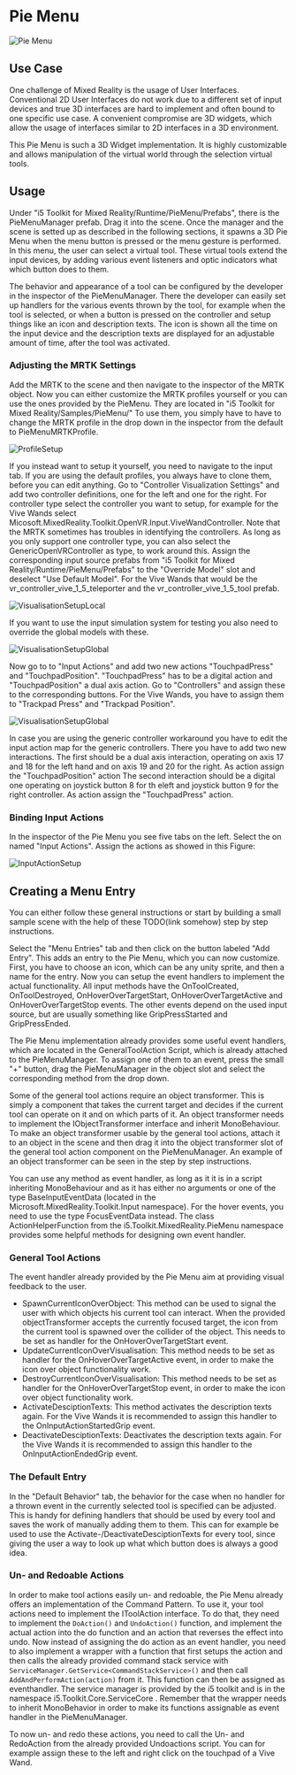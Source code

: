 # Pie Menu

![Pie Menu](../resources/Logos/PieMenuLogo.svg)

## Use Case

One challenge of Mixed Reality is the usage of User Interfaces.
Conventional 2D User Interfaces do not work due to a different set of input devices and true 3D interfaces are hard to implement and often bound to one specific use case.
A convenient compromise are 3D widgets, which allow the usage of interfaces similar to 2D interfaces in a 3D environment.

This Pie Menu is such a 3D Widget implementation. It is highly customizable and allows manipulation of the virtual world through the selection virtual tools.

## Usage
Under "i5 Toolkit for Mixed Reality/Runtime/PieMenu/Prefabs", there is the PieMenuManager prefab.
Drag it into the scene.
Once the manager and the scene is setted up as described in the following sections, it spawns a 3D Pie Menu when the menu button is pressed or the menu gesture is performed.
In this menu, the user can select a virtual tool.
These virtual tools extend the input devices, by adding various event listeners and optic indicators what which button does to them.

The behavior and appearance of a tool can be configured by the developer in the inspector of the PieMenuManager. 
There the developer can easily set up handlers for the various events thrown by the tool, for example when the tool is selected, or when a button is pressed on the controller and setup things like an icon and description texts.
The icon is shown all the time on the input device and the description texts are displayed for an adjustable amount of time, after the tool was activated.

### Adjusting the MRTK Settings
Add the MRTK to the scene and then navigate to the inspector of the MRTK object.
Now you can either customize the MRTK profiles yourself or you can use the ones provided by the PieMenu.
They are located in "i5 Toolkit for Mixed Reality/Samples/PieMenu/"
To use them, you simply have to have to change the MRTK profile in the drop down in the inspector from the default to PieMenuMRTKProfile.

<img src="../resources/PieMenu/ProfileSetup.png" alt="ProfileSetup"/>


If you instead want to setup it yourself, you need to navigate to the input tab.
If you are using the default profiles, you always have to clone them, before you can edit anything.
Go to "Controller Visualization Settings" and add two controller definitions, one for the left and one for the right.
For controller type select the controller you want to setup, for example for the Vive Wands select Micosoft.MixedReality.Toolkit.OpenVR.Input.ViveWandController.
Note that the MRTK sometimes has troubles in identifying the controllers.
As long as you only support one controller type, you can also select the GenericOpenVRController as type, to work around this.
Assign the corresponding input source prefabs from "i5 Toolkit for Mixed Reality/Runtime/PieMenu/Prefabs" to the "Override Model" slot and deselect "Use Default Model".
For the Vive Wands that would be the vr\_controller\_vive\_1\_5\_teleporter and the vr\_controller\_vive\_1\_5\_tool prefab.

<img src="../resources/PieMenu/VisualisationSetupLocal.png" alt="VisualisationSetupLocal"/>

If you want to use the input simulation system for testing you also need to override the global models with these.

<img src="../resources/PieMenu/VisualisationSetupGlobal.png" alt="VisualisationSetupGlobal"/>

Now go to to "Input Actions" and add two new actions "TouchpadPress" and "TouchpadPosition". 
"TouchpadPress" has to be a digital action and "TouchpadPosition" a dual axis action.
Go to "Controllers" and assign these to the corresponding buttons.
For the Vive Wands, you have to assign them to "Trackpad Press" and "Trackpad Position".

<img src="../resources/PieMenu/ControllerSetupWands.png" alt="VisualisationSetupGlobal"/>

In case you are using the generic controller workaround you have to edit the input action map for the generic controllers.
There you have to add two new interactions.
The first should be a dual axis interaction, operating on axis 17 and 18 for the left hand and on axis 19 and 20 for the right.
As action assign the "TouchpadPosition" action
The second interaction should be a digital one operating on joystick button 8 for th eleft and joystick button 9 for the right controller.
As action assign the "TouchpadPress" action.

### Binding Input Actions
In the inspector of the Pie Menu you see five tabs on the left.
Select the on named "Input Actions".
Assign the actions as showed in this Figure:

<img src="../resources/PieMenu/InputActionSetup.png" alt="InputActionSetup"/>


## Creating a Menu Entry
You can either follow these general instructions or start by building a small sample scene with the help of these TODO(link somehow) step by step instructions.

Select the "Menu Entries" tab and then click on the button labeled "Add Entry".
This adds an entry to the Pie Menu, which you can now customize.
First, you have to choose an icon, which can be any unity sprite, and then a name for the entry.
Now you can setup the event handlers to implement the actual functionality.
All input methods have the OnToolCreated, OnToolDestroyed, OnHoverOverTargetStart, OnHoverOverTargetActive and OnHoverOverTargetStop events.
The other events depend on the used input source, but are usually something like GripPressStarted and GripPressEnded.

The Pie Menu implementation already provides some useful event handlers, which are located in the GeneralToolAction Script, which is already attached to the PieMenuManager.
To assign one of them to an event, press the small "+" button, drag the PieMenuManager in the object slot and select the corresponding method from the drop down.

Some of the general tool actions require an object transformer.
This is simply a component that takes the current target and decides if the current tool can operate on it and on which parts of it.
An object transformer needs to implement the IObjectTransformer interface and inherit MonoBehaviour.
To make an object transformer usable by the general tool actions, attach it to an object in the scene and then drag it into the object transformer slot of the general tool action component on the PieMenuManager.
An example of an object transformer can be seen in the step by step instructions.

You can use any method as event handler, as long as it it is in a script inheriting MonoBehaviour and as it has either no arguments or one of the type BaseInputEventData (located in the Microsoft.MixedReality.Toolkit.Input namespace).
For the hover events, you need to use the type FocusEventData instead.
The class ActionHelperFunction from the i5.Toolkit.MixedReality.PieMenu namespace provides some helpful methods for designing own event handler.


### General Tool Actions

The event handler already provided by the Pie Menu aim at providing visual feedback to the user.

- SpawnCurrentIconOverObject: This method can be used to signal the user with which objects his current tool can interact. When the provided objectTransformer accepts the currently focused target, the icon from the current tool is spawned over the collider of the object. This needs to be set as handler for the OnHoverOverTargetStart event.
- UpdateCurrentIconOverVisualisation: This method needs to be set as handler for the OnHoverOverTargetActive event, in order to make the icon over object functionality work.
- DestroyCurrentIconOverVisualisation: This method needs to be set as handler for the OnHoverOverTargetStop event, in order to make the icon over object functionality work.
- ActivateDesciptionTexts: This method activates the description texts again. For the Vive Wands it is recommended to assign this handler to the OnInputActionStartedGrip event.
- DeactivateDesciptionTexts: Deactivates the description texts again. For the Vive Wands it is recommended to assign this handler to the OnInputActionEndedGrip event.

### The Default Entry
In the "Default Behavior" tab, the behavior for the case when no handler for a thrown event in the currently selected tool is specified can be adjusted. This is handy for defining handlers that should be used by every tool and saves the work of manually adding them to them. This can for example be used to use the Activate-/DeactivateDesciptionTexts for every tool, since giving the user a way to look up what which button does is always a good idea.

### Un- and Redoable Actions
In order to make tool actions easily un- and redoable, the Pie Menu already offers an implementation of the Command Pattern.
To use it, your tool actions need to implement the IToolAction interface.
To do that, they need to implement the `DoAction()` and `UndoAction()` function, and implement the actual action into the do function and an action that reverses the effect into undo. 
Now instead of assigning the do action as an event handler, you need to also implement a wrapper with a function that first setups the action and then calls the already provided command stack service with
`ServiceManager.GetService<CommandStackService>()` and then call `AddAndPerformAction(action)` from it. This function can then be assigned as eventhandler.
The service manager is provided by the i5 toolkit and is in the namespace i5.Toolkit.Core.ServiceCore .
Remember that the wrapper needs to inherit MonoBehavior in order to make its functions assignable as event handler in the PieMenuManager.

To now un- and redo these actions, you need to call the Un- and RedoAction from the already provided Undoactions script.
You can for example assign these to the left and right click on the touchpad of a Vive Wand.
